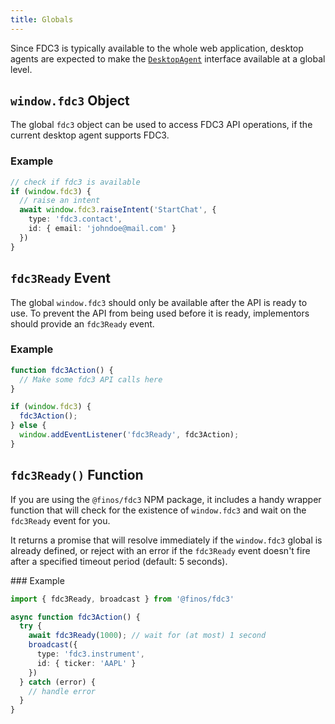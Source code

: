 ```yaml
---
title: Globals
---
```


Since FDC3 is typically available to the whole web application, desktop agents are expected to make the [`DesktopAgent`](DesktopAgent) interface available at a global level.

## `window.fdc3` Object

The global `fdc3` object can be used to access FDC3 API operations, if the current desktop agent supports FDC3.

### Example

```ts
// check if fdc3 is available
if (window.fdc3) {
  // raise an intent
  await window.fdc3.raiseIntent('StartChat', {
    type: 'fdc3.contact',
    id: { email: 'johndoe@mail.com' }
  })
}
```

## `fdc3Ready` Event

The global `window.fdc3` should only be available after the API is ready to use. To prevent the API from being used before it is ready, implementors should provide an `fdc3Ready` event.

### Example

```ts
function fdc3Action() {
  // Make some fdc3 API calls here
}

if (window.fdc3) {
  fdc3Action();
} else {
  window.addEventListener('fdc3Ready', fdc3Action);
}
```

## `fdc3Ready()` Function

If you are using the `@finos/fdc3` NPM package, it includes a handy wrapper function that will check for the existence of `window.fdc3` and wait on the `fdc3Ready` event for you.

It returns a promise that will resolve immediately if the `window.fdc3` global is already defined, or reject with an error if the `fdc3Ready` event doesn't fire after a specified timeout period (default: 5 seconds).

### Example

```ts
import { fdc3Ready, broadcast } from '@finos/fdc3'

async function fdc3Action() {
  try {
    await fdc3Ready(1000); // wait for (at most) 1 second
    broadcast({
      type: 'fdc3.instrument',
      id: { ticker: 'AAPL' }
    })
  } catch (error) {
    // handle error
  }
}
```



